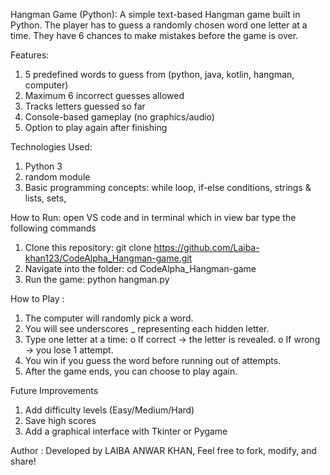 Hangman Game (Python): 
 A simple text-based Hangman game built in Python.
 The player has to guess a randomly chosen word one letter at a time.
 They have 6 chances to make mistakes before the game is over.
 
Features: 
 1. 5 predefined words to guess from (python, java, kotlin, hangman, computer)
 2. Maximum 6 incorrect guesses allowed 
 3. Tracks letters guessed so far 
 4. Console-based gameplay (no graphics/audio) 
 5. Option to play again after finishing 
 
Technologies Used: 
 1. Python 3 
 2. random module 
 3. Basic programming concepts: 
     	while loop, 
      if-else conditions,
      strings & lists, 
     	sets,
     
How to Run: open VS code and in terminal which in view bar type the following commands 
  1. Clone this repository: 
    git clone https://github.com/Laiba-khan123/CodeAlpha_Hangman-game.git 
  2. Navigate into the folder:
    cd CodeAlpha_Hangman-game 
  3. Run the game:
    python hangman.py
    
How to Play : 
 1.	The computer will randomly pick a word.
 2.	You will see underscores _ representing each hidden letter.
 3.	Type one letter at a time:
    o	If correct → the letter is revealed.
    o	If wrong → you lose 1 attempt.
 4.	You win if you guess the word before running out of attempts.
 5.	After the game ends, you can choose to play again.
    
Future Improvements
 1. Add difficulty levels (Easy/Medium/Hard)
 2. Save high scores
3. Add a graphical interface with Tkinter or Pygame
   
Author : 
  Developed by LAIBA ANWAR KHAN, 
  Feel free to fork, modify, and share!
